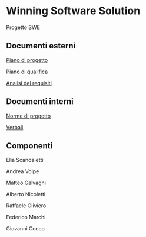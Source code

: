# Winning Software Solution
Progetto SWE

## Documenti esterni
[Piano di progetto](https://github.com/iota97/WinningSoftwareSolution/blob/main/docs/esterni/piano_di_progetto)

[Piano di qualifica](https://github.com/iota97/WinningSoftwareSolution/blob/main/docs/esterni/piano_di_qualifica)

[Analisi dei requisiti](https://github.com/iota97/WinningSoftwareSolution/blob/main/docs/esterni/analisi_dei_requisiti)

## Documenti interni
[Norme di progetto](https://github.com/iota97/WinningSoftwareSolution/tree/main/docs/interni/norme_di_progetto)

[Verbali](https://github.com/iota97/WinningSoftwareSolution/tree/main/docs/interni/verbali)

## Componenti
Elia Scandaletti

Andrea Volpe

Matteo Galvagni

Alberto Nicoletti

Raffaele Oliviero

Federico Marchi

Giovanni Cocco
